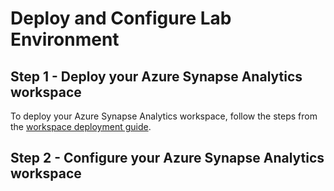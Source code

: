 # Deploy and Configure Lab Environment

## Step 1 - Deploy your Azure Synapse Analytics workspace

To deploy your Azure Synapse Analytics workspace, follow the steps from the [workspace deployment guide](./asa-workspace-deploy.md).

## Step 2 - Configure your Azure Synapse Analytics workspace